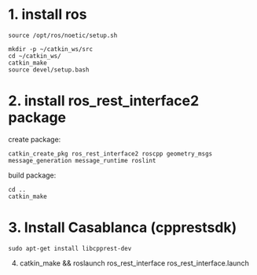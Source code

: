 
# 1. install ros

```
source /opt/ros/noetic/setup.sh
```
```
mkdir -p ~/catkin_ws/src
cd ~/catkin_ws/
catkin_make
source devel/setup.bash
```

# 2. install ros_rest_interface2 package

create package:
```
catkin_create_pkg ros_rest_interface2 roscpp geometry_msgs message_generation message_runtime roslint
```

build package: 
```
cd ..
catkin_make
```

# 3. Install Casablanca (cpprestsdk) 
```
sudo apt-get install libcpprest-dev
```

4. catkin_make && roslaunch ros_rest_interface ros_rest_interface.launch
